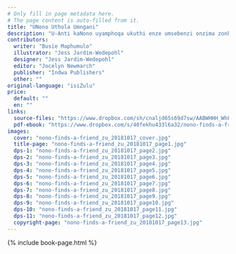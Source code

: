 ```yaml
---
# Only fill in page metadata here.
# The page content is auto-filled from it.
title: "UNono Uthola Umngani"
description: "U-Anti kaNono uyamphoqa ukuthi enze umsebenzi onzima zonke izinsuku. Ngelinye ilanga uNono uthola intombazanyana encane ethembisa ukumsiza."
contributors:
  writer: "Busie Maphumulo"
  illustrator: "Jess Jardim-Wedepohl"
  designer: "Jess Jardim-Wedepohl"
  editor: "Jocelyn Newmarch"
  publisher: "Indwa Publishers"
  other: ""
original-language: "isiZulu"
price:
  default: ""
  en: ""
links:
  source-files: "https://www.dropbox.com/sh/cnaljd65s69d7sw/AABWHHH_WhFrR4D5g3T_GgApa?dl=0"
  pdf-ebook: "https://www.dropbox.com/s/40fekhu433l6a32/nono-finds-a-friend_zu_20181017.pdf?dl=0"
images:
  cover: "nono-finds-a-friend_zu_20181017_cover.jpg"
  title-page: "nono-finds-a-friend_zu_20181017_page1.jpg"
  dps-1: "nono-finds-a-friend_zu_20181017_page2.jpg"
  dps-2: "nono-finds-a-friend_zu_20181017_page3.jpg"
  dps-3: "nono-finds-a-friend_zu_20181017_page4.jpg"
  dps-4: "nono-finds-a-friend_zu_20181017_page5.jpg"
  dps-5: "nono-finds-a-friend_zu_20181017_page6.jpg"
  dps-6: "nono-finds-a-friend_zu_20181017_page7.jpg"
  dps-7: "nono-finds-a-friend_zu_20181017_page8.jpg"
  dps-8: "nono-finds-a-friend_zu_20181017_page9.jpg"
  dps-9: "nono-finds-a-friend_zu_20181017_page10.jpg"
  dps-10: "nono-finds-a-friend_zu_20181017_page11.jpg"
  dps-11: "nono-finds-a-friend_zu_20181017_page12.jpg"
  copyright-page: "nono-finds-a-friend_zu_20181017_page13.jpg"
---
```


{% include book-page.html %}



